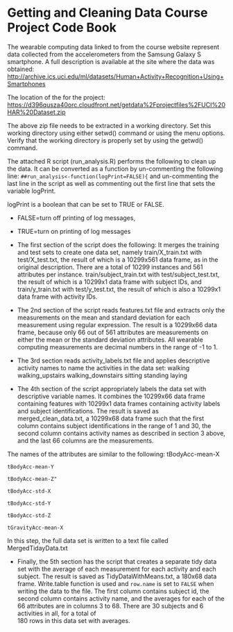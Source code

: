 Getting and Cleaning Data Course Project Code Book
==================================================

The wearable computing data linked to from the course website represent data collected from the accelerometers from the 
Samsung Galaxy S smartphone. A full description is available at the site where the data was obtained: 
http://archive.ics.uci.edu/ml/datasets/Human+Activity+Recognition+Using+Smartphones 

The location of the for the project: 
https://d396qusza40orc.cloudfront.net/getdata%2Fprojectfiles%2FUCI%20HAR%20Dataset.zip 

The above zip file needs to be extracted in a working directory.
Set this working directory using either setwd() command or using the menu options.
Verify that the working directory is properly set by using the getwd() command.

The attached R script (run_analysis.R) performs the following to clean up the data.
It can be converted as a function by un-commenting the following line:
`##run_analysis<-function(logPrint=FALSE){`
and un-commenting the last line in the script as well as commenting out the first 
line that sets the variable logPrint.

logPrint is a boolean that can be set to TRUE or FALSE. 
* FALSE=turn off printing of log messages, 
* TRUE=turn on printing of log messages

* The first section of the script does the following:
 It merges the training and test sets to create one data set, namely train/X_train.txt with test/X_test.txt, 
the result of which is a 10299x561 data frame, as in the original description.  There are a total of 10299 instances 
and 561 attributes per instance. 
train/subject_train.txt with test/subject_test.txt, the result of which is a 10299x1 data frame with subject IDs, 
and train/y_train.txt with test/y_test.txt, the result of which is also a 10299x1 data frame with activity IDs.

* The 2nd section of the script reads features.txt file and extracts only the measurements on the mean and standard deviation 
for each measurement using regular expression. The result is a 10299x66 data frame, because only 66 out of 561 attributes are 
measurements on either the mean or the standard deviation attributes. 
All wearable computing measurements are decimal numbers in the range of -1 to 1.

* The 3rd section reads activity_labels.txt file and applies descriptive activity names to name the activities in the data set:
        walking
        walking_upstairs
        walking_downstairs
        sitting
        standing
        laying

* The 4th section of the script appropriately labels the data set with descriptive variable names. It combines the 10299x66 data frame containing features 
with 10299x1 data frames containing activity labels and subject identifications. The result is saved as merged_clean_data.txt, a 10299x68 data frame 
such that the first column contains subject identifications in the range of 1 and 30, the second column contains activity names as described in section 
3 above, and the last 66 columns are the measurements.  

 The names of the attributes are similar to the following:
	tBodyAcc-mean-X
	
	tBodyAcc-mean-Y
	
	tBodyAcc-mean-Z"
	
	tBodyAcc-std-X
	
	tBodyAcc-std-Y
	
	tBodyAcc-std-Z
	
	tGravityAcc-mean-X
	
	
In this step, the full data set is written to a text file called MergedTidayData.txt


* Finally, the 5th section has the script that creates a separate tidy data set with the average of each measurement for each activity and each subject. 
The result is saved as TidyDataWithMeans.txt, a 180x68 data frame.  Write.table function is used and `row.name` is set to `FALSE` when writing the data to 
the file.  The first column contains subject id,  the second column contains activity name, and the averages for each of the 66 attributes are in columns 3 to 68. There are 30 subjects and 6 activities in all, for  a total of  
 180 rows in this data set with averages.